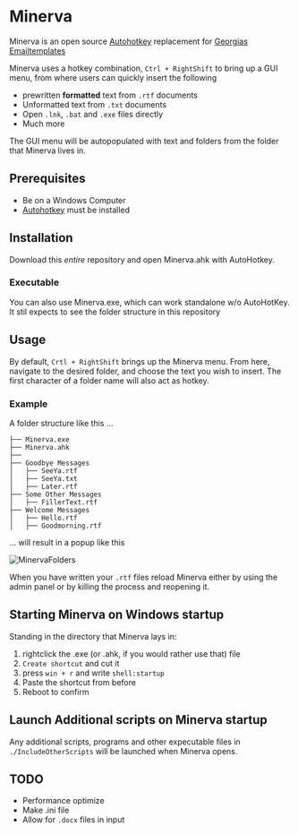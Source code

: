 # Minerva

Minerva is an open source [Autohotkey](https://www.autohotkey.com/) replacement for [Georgias Emailtemplates](https://chrome.google.com/webstore/detail/gorgias-templates-email-t/lmcngpkjkplipamgflhioabnhnopeabf?hl=en)

Minerva uses a hotkey combination, `Ctrl + RightShift` to bring up a GUI menu, from where users can quickly insert the following
* prewritten **formatted** text from `.rtf` documents
* Unformatted text from `.txt` documents
* Open `.lnk`, `.bat` and `.exe` files directly
* Much more

The GUI menu will be autopopulated with text and folders from the folder that Minerva lives in.

## Prerequisites
* Be on a Windows Computer
* [Autohotkey](https://www.autohotkey.com/) must be installed

## Installation
Download this *entire* repository and open Minerva.ahk with AutoHotkey.

### Executable
You can also use Minerva.exe, which can work standalone w/o AutoHotKey. It stil expects to see the folder structure in this repository

## Usage
By default, `Crtl + RightShift` brings up the Minerva menu. From here, navigate to the desired folder, and choose the text you wish to insert.
The first character of a folder name will also act as hotkey.

### Example
A folder structure like this ... 

    ├── Minerva.exe
    ├── Minerva.ahk
    ├──
    ├── Goodbye Messages
    │   ├── SeeYa.rtf
    │   ├── SeeYa.txt
    │   ├── Later.rtf
    ├── Some Other Messages
    │   ├── FillerText.rtf
    ├── Welcome Messages
    │   ├── Hello.rtf
    │   ├── Goodmorning.rtf

... will result in a popup like this

![MinervaFolders](https://user-images.githubusercontent.com/22538066/80595865-b7c84580-8a25-11ea-921e-8b6b6848039e.PNG)

When you have written your `.rtf` files reload Minerva either by using the admin panel or by killing the process and reopening it.

## Starting Minerva on Windows startup

Standing in the directory that Minerva lays in:
1. rightclick the .exe (or .ahk, if you would rather use that) file
2. `Create shortcut` and cut it
3. press `win + r` and write `shell:startup`
4. Paste the shortcut from before 
5. Reboot to confirm 

## Launch Additional scripts on Minerva startup
Any additional scripts, programs and other expecutable files in `./IncludeOtherScripts` will be launched when Minerva opens.


## TODO
* Performance optimize
* Make .ini file 
* Allow for `.docx` files in input

